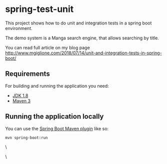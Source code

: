 # spring-test-unit
This project shows how to do unit and integration tests in a spring boot environment.

The demo system is a Manga search engine, that allows searching by title.

You can read full article on my blog page http://www.mgiglione.com/2018/07/14/unit-and-integration-tests-in-spring-boot/


## Requirements
For building and running the application you need:

- [JDK 1.8](http://www.oracle.com/technetwork/java/javase/downloads/jdk8-downloads-2133151.html)
- [Maven 3](https://maven.apache.org)

## Running the application locally

You can use the [Spring Boot Maven plugin](https://docs.spring.io/spring-boot/docs/current/reference/html/build-tool-plugins-maven-plugin.html) like so:

```shell
mvn spring-boot:run
```
\

\\

